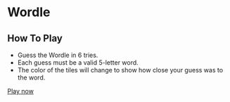 # Wordle

## How To Play

- Guess the Wordle in 6 tries.
- Each guess must be a valid 5-letter word.
- The color of the tiles will change to show how close your guess was to the word.

[Play now](https://bigappleinsider.github.io/wordle/)
